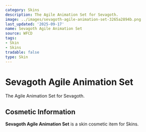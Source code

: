 ```yaml
---
category: Skins
description: The Agile Animation Set for Sevagoth.
image: ../images/sevagoth-agile-animation-set-3265a2894b.png
last_updated: '2025-09-17'
name: Sevagoth Agile Animation Set
source: WFCD
tags:
- Skin
- Skins
tradable: false
type: Skin
---
```


# Sevagoth Agile Animation Set

The Agile Animation Set for Sevagoth.

## Cosmetic Information

**Sevagoth Agile Animation Set** is a skin cosmetic item for Skins.

